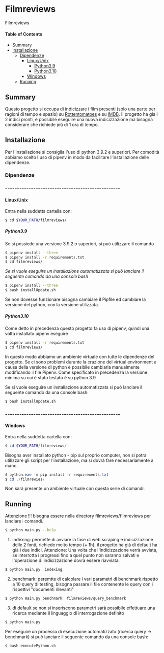 # Filmreviews
Filmreviews
#### Table of Contents
- [Summary](#summary)
- [Installazione](#Installazione)
  - [Dipendenze](#dipendenze)
    - [Linux/Unix](#Linux/Unix)
      - [Python3.9](#Python3.9)
      - [Python3.10](#Python3.10)
    - [Windows](#Windows)
  - [Running](#Running)


## Summary
Questo progetto si occupa di indicizzare i film presenti (solo una parte per ragioni di tempo e spazio) su [Rottentomatoes](https://www.rottentomatoes.com/) e su [IMDB](https://www.imdb.com/). Il progetto ha gia i 2 indici pronti, è possibile eseguire una nuova indicizzazione ma bisogna considerare che richiede più di 1 ora di tempo.

## Installazione
Per l'installazione si consiglia l'uso di python 3.9.2 e superiori. Per comodità abbiamo scelto l'uso di pipenv in modo da facilitare l'installazione delle dipendenze.

### Dipendenze
### -------------------------------------------------
#### Linux/Unix

Entra nella suddetta cartella con:

```bash
$ cd $YOUR_PATH/filmreviews/
```

##### Python3.9

Se si possiede una versione 3.9.2 o superiori, si può utilizzare il comando

```bash
$ pipenv install --three
$ pipenv install -r requirements.txt
$ cd filmreviews/
```

*Se si vuole eseguire un installazione automatizzata si può lanciare il seguente comando da una console bash*

```bash
$ pipenv install --three
$ bash installUpdate.sh
```

Se non dovesse funzionare bisogna cambiare il Pipfile ed cambiare la versione del python, con la versione utilizzata.

##### Python3.10

Come detto in precedenza questo progetto fa uso di pipenv, quindi una volta installato pipenv eseguire

```bash
$ pipenv install -r requirements.txt
$ cd filmreviews/
```

In questo modo abbiamo un ambiente virtuale con tutte le dipendenze del progetto.
Se ci sono problemi durante la crazione del virtual environment a causa della versione di python è possibile cambiarla manualmente modificando il file Pipenv. Come specificato in precedenza la versione minima su cui è stato testato è su python 3.9 


Se si vuole eseguire un installazione automatizzata si può lanciare il seguente comando da una console bash

```bash
$ bash installUpdate.sh
```

### -------------------------------------------------

#### Windows

Entra nella suddetta cartella con:

```powershell
$ cd $YOUR_PATH/filmreviews/
```

Bisogna aver installato python - pip sul proprio computer, non si potrà utilizzare gli script per l'installazione, ma si dovrà fare necessariamente a mano.

```powershell
$ python.exe -m pip install -r requirements.txt
$ cd ./filmrewies/
```
Non sarà presente un ambiente virtuale con questa serie di comandi.

## Running

Attenzione !!! bisogna essere nella directory filmreviews/filmreviews per lanciare i comandi.

```bash
$ python main.py --help
```

1.	indexing: permette di avviare la fase di web scraping e indicizzazione delle 2 fonti, richiede molto tempo (+ 1h), il progetto ha già di default ha già i due indici. Attenzione: Una volta che l'indicizzazione verrà avviata, se interrotta i progressi fino a quel punto non saranno salvati e l'operazione di indicizzazione dovrà essere riavviata.

```bash
$ python main.py  indexing
```

2. benchmark: peremtte di calcolare i vari parametri di benchmark rispetto a 10 query di testing, bisogna passare il file contenente le query con i rispettivi "documenti rilevanti"
```bash
$ python main.py benchmark  filmreviews/query_benchmark
```
3. di default se non si inseriscono parametri sarà possibile effettuare una ricerca mediante il linguaggio di interrogazione definito
```bash
$ python main.py 
```

Per eseguire un processo di esecuzione automatizzato (ricerca query -> benchmark) si può lanciare il seguente comando da una console bash:

```bash
$ bash executePython.sh
```
